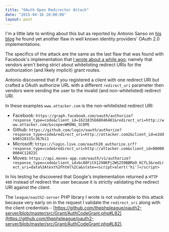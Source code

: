 ```yaml
---
title: "OAuth Open Redirector Attack"
date: "2015-04-16 10:00:00"
layout: post
---
```


I'm a little late to writing about this but as reported by Antonio Sanso on [his blog](http://intothesymmetry.blogspot.ch/2015/04/open-redirect-in-rfc6749-aka-oauth-20.html) he found yet another flaw in well known identity providers' OAuth 2.0 implementations.

The specifics of the attack are the same as the last flaw that was found with Facebook's implementation that [I wrote about a while ago](/2013/02/facebooks-oauth-problem/); namely that vendors aren't being strict about whitelisting redirect URIs for the authorization (and likely implicit) grant routes.

Antonio discovered that if you registered a client with one redirect URI but crafted a OAuth authorizw URL with a different `redirect_uri` parameter then vendors were sending the user to the invalid (and non-whitelisted) redirect URI.

In these examples `www.attacker.com` is the non-whitelisted redirect URI:

* Facebook: `https://graph.facebook.com/oauth/authorize?response_type=code&client_id=1621835668046481&redirect_uri=http://www.attacker.com/&scope=WRONG_SCOPE`
* Github: `https://github.com/login/oauth/authorize?response_type=code&redirect_uri=http://attacker.com2&client_id=e2ddb90328315c367b11`
* Microsoft: `https://login.live.com/oauth20_authorize.srf?response_type=code&redirect_uri=http://attacker.com&client_id=000000004C12822C`
* Moves: `https://api.moves-app.com/oauth/v1/authorize?response_type=code&client_id=bc88FitX1298KPj2WS259BBMa9_KCfL3&redirect_uri=data%3Atext%2Fhtml%2Ca&state=<script>alert('hi')</script>`

In his testing he discovered that Google's implementation returned a `HTTP 400` instead of redirect the user because it is strictly validating the redirect URI against the client.

The `league/oauth2-server` PHP library I wrote is not vulnerable to this attack because very early on in the request I validate the `redirect_uri` along with the client credentials - [https://github.com/thephpleague/oauth2-server/blob/master/src/Grant/AuthCodeGrant.php#L82](https://github.com/thephpleague/oauth2-server/blob/master/src/Grant/AuthCodeGrant.php#L82).
